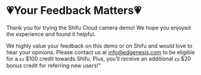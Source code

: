 # 💗**Your Feedback Matters**💗

Thank you for trying the Shifu Cloud camera demo! We hope you enjoyed the experience and found it helpful.

We highly value your feedback on this demo or on Shifu and would love to hear your opinions. Please contact us at [info@edgenesis.com](mailto:info@edgenesis.com) to be eligible for a 💵 $100 credit towards Shifu. Plus, you’ll receive an additional 💵 $20 bonus credit for referring new users!"
